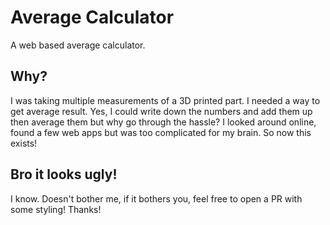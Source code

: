 # Average Calculator

A web based average calculator.

## Why?

I was taking  multiple measurements of a 3D printed part. I needed a way to get average result.
Yes, I could write down the numbers and add them  up then average them but why go through the
hassle? I looked around online, found a few web apps but was too complicated for my brain. So
now this exists!

## Bro it looks ugly!

I know. Doesn't bother me, if it  bothers you, feel free to open a PR with some styling! Thanks!